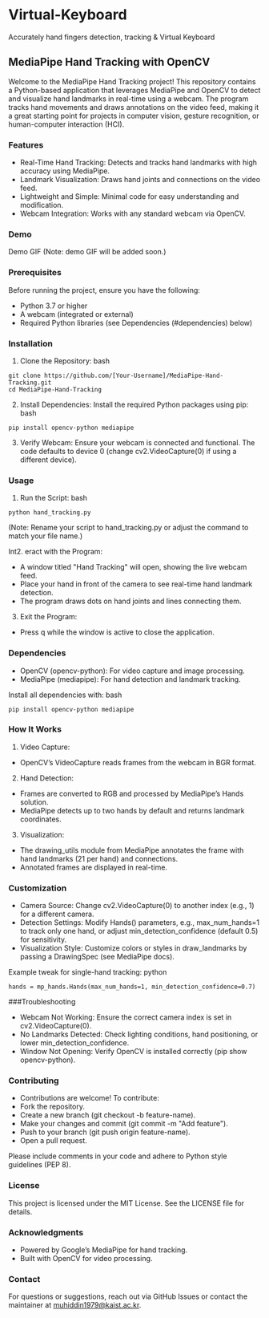 # Virtual-Keyboard
Accurately hand fingers detection, tracking &amp; Virtual Keyboard

## MediaPipe Hand Tracking with OpenCV
Welcome to the MediaPipe Hand Tracking project! This repository contains a Python-based application that leverages MediaPipe and OpenCV to detect and visualize hand landmarks in real-time using a webcam. The program tracks hand movements and draws annotations on the video feed, making it a great starting point for projects in computer vision, gesture recognition, or human-computer interaction (HCI).
### Features
- Real-Time Hand Tracking: Detects and tracks hand landmarks with high accuracy using MediaPipe.
- Landmark Visualization: Draws hand joints and connections on the video feed.
- Lightweight and Simple: Minimal code for easy understanding and modification.
- Webcam Integration: Works with any standard webcam via OpenCV.

### Demo
Demo GIF
(Note: demo GIF will be added soon.)
### Prerequisites
Before running the project, ensure you have the following:
- Python 3.7 or higher
- A webcam (integrated or external)
- Required Python libraries (see Dependencies (#dependencies) below)

### Installation
1. Clone the Repository:
bash
```
git clone https://github.com/[Your-Username]/MediaPipe-Hand-Tracking.git
cd MediaPipe-Hand-Tracking
```
2. Install Dependencies:
Install the required Python packages using pip:
bash
```
pip install opencv-python mediapipe
```
3. Verify Webcam:
Ensure your webcam is connected and functional. The code defaults to device 0 (change cv2.VideoCapture(0) if using a different device).

### Usage
1. Run the Script:
bash
```
python hand_tracking.py
```
(Note: Rename your script to hand_tracking.py or adjust the command to match your file name.)

Int2. eract with the Program:
- A window titled "Hand Tracking" will open, showing the live webcam feed.
- Place your hand in front of the camera to see real-time hand landmark detection.
- The program draws dots on hand joints and lines connecting them.

3. Exit the Program:
- Press q while the window is active to close the application.

### Dependencies
- OpenCV (opencv-python): For video capture and image processing.
- MediaPipe (mediapipe): For hand detection and landmark tracking.

Install all dependencies with:
bash
```
pip install opencv-python mediapipe
```
### How It Works
1. Video Capture:
- OpenCV’s VideoCapture reads frames from the webcam in BGR format.
2. Hand Detection:
- Frames are converted to RGB and processed by MediaPipe’s Hands solution.
- MediaPipe detects up to two hands by default and returns landmark coordinates.

3. Visualization:
- The drawing_utils module from MediaPipe annotates the frame with hand landmarks (21 per hand) and connections.
- Annotated frames are displayed in real-time.

### Customization
- Camera Source: Change cv2.VideoCapture(0) to another index (e.g., 1) for a different camera.
- Detection Settings: Modify Hands() parameters, e.g., max_num_hands=1 to track only one hand, or adjust min_detection_confidence (default 0.5) for sensitivity.
- Visualization Style: Customize colors or styles in draw_landmarks by passing a DrawingSpec (see MediaPipe docs).

Example tweak for single-hand tracking:
python
```
hands = mp_hands.Hands(max_num_hands=1, min_detection_confidence=0.7)
```
###Troubleshooting
- Webcam Not Working: Ensure the correct camera index is set in cv2.VideoCapture(0).
- No Landmarks Detected: Check lighting conditions, hand positioning, or lower min_detection_confidence.
- Window Not Opening: Verify OpenCV is installed correctly (pip show opencv-python).

### Contributing
-  Contributions are welcome! To contribute:
- Fork the repository.
- Create a new branch (git checkout -b feature-name).
- Make your changes and commit (git commit -m "Add feature").
- Push to your branch (git push origin feature-name).
- Open a pull request.

Please include comments in your code and adhere to Python style guidelines (PEP 8).
### License
This project is licensed under the MIT License. See the LICENSE file for details.
### Acknowledgments
- Powered by Google’s MediaPipe for hand tracking.
- Built with OpenCV for video processing.

### Contact
For questions or suggestions, reach out via GitHub Issues or contact the maintainer at muhiddin1979@kaist.ac.kr.

